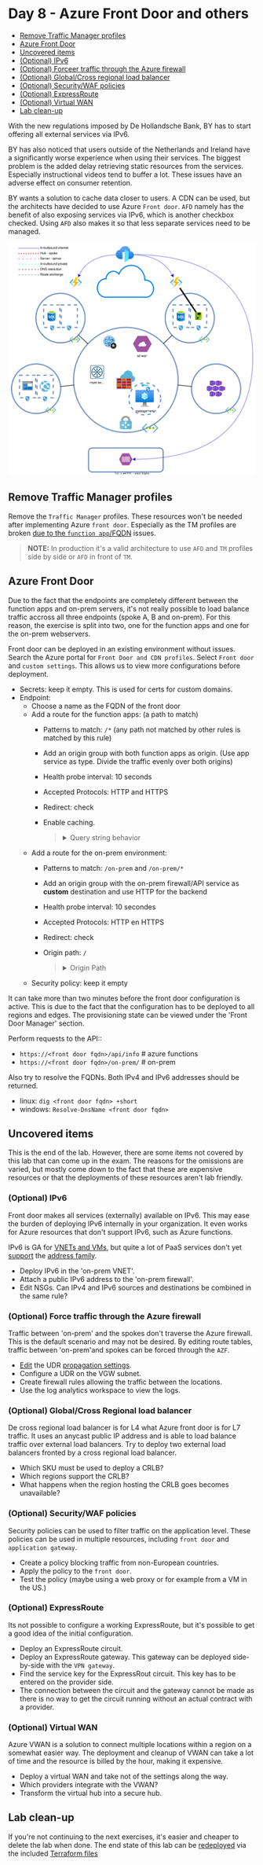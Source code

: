 # Day 8 - Azure Front Door and others

* [Remove Traffic Manager profiles](#remove-traffic-manager-profiles)
* [Azure Front Door](#azure-front-door)
* [Uncovered items](#uncovered-items)
* [(Optional) IPv6](#optional-ipv6)
* [(Optional) Forceer traffic through the Azure firewall](#optional-force-traffic-through-the-azure-firewall)
* [(Optional) Global/Cross regional load balancer](#optional-globalcross-regional-load-balancer)
* [(Optional) Security/WAF policies](#optional-securitywaf-policies)
* [(Optional) ExpressRoute](#optional-expressroute)
* [(Optional) Virtual WAN](#optional-virtual-wan)
* [Lab clean-up](#lab-clean-up)

With the new regulations imposed by De Hollandsche Bank, BY has to start offering all external services via IPv6.

BY has also noticed that users outside of the Netherlands and Ireland have a significantly worse experience when using their services. The biggest problem is the added delay retrieving static resources from the services. Especially instructional videos tend to buffer a lot. These issues have an adverse effect on consumer retention.

BY wants a solution to cache data closer to users. A CDN can be used, but the architects have decided to use Azure `Front door`. `AFD` namely has the benefit of also exposing services via IPv6, which is another checkbox checked. Using `AFD` also makes it so that less separate services need to be managed.

![Azure Front Door topology](./data/front_door.svg)

## Remove Traffic Manager profiles

Remove the `Traffic Manager` profiles. These resources won't be needed after implementing Azure `front door`. Especially as the TM profiles are broken [due to the `function app`/FQDN](../ex7/README_EN.md#optional-traffic-manager-changes) issues.

> **NOTE:** In production it's a valid architecture to use `AFD` and `TM` profiles side by side or `AFD` in front of `TM`.

## Azure Front Door

Due to the fact that the endpoints are completely different between the function apps and on-prem servers, it's not really possible to load balance traffic accross all three endpoints (spoke A, B and on-prem). For this reason, the exercise is split into two, one for the function apps and one for the on-prem webservers.

Front door can be deployed in an existing environment without issues. Search the Azure portal for `Front Door and CDN profiles`. Select `Front door` and `custom settings`. This allows us to view more configurations before deployment.
* Secrets: keep it empty. This is used for certs for custom domains.
* Endpoint:
    * Choose a name as the FQDN of the front door
    * Add a route for the function apps: (a path to match)
        * Patterns to match: `/*` (any path not matched by other rules is matched by this rule)
        * Add an origin group with both function apps as origin. (Use app service as type. Divide the traffic evenly over both origins)
        * Health probe interval: 10 seconds
        * Accepted Protocols: HTTP and HTTPS
        * Redirect: check
        * Enable caching.        

            > <details><summary>Query string behavior</summary>
            >
            > The chosen query string caching behaviour doesn't matter in the lab environment, but in production it's good to know what [each option does](https://learn.microsoft.com/en-us/azure/frontdoor/front-door-caching?pivots=front-door-standard-premium#query-string-behavior).

            </details>
    * Add a route for the on-prem environment:
        * Patterns to match: `/on-prem` and `/on-prem/*`
        * Add an origin group with the on-prem firewall/API service as **custom** destination and use HTTP for the backend
        * Health probe interval: 10 secondes
        * Accepted Protocols: HTTP en HTTPS
        * Redirect: check
        * Origin path: `/`
            > <details><summary>Origin Path</summary>
            >
            > De origin path can be used for URL rewrites. Without the path, the path is passed as is to the backend server. With an origin path, everything in the pattern match is replaced by the origin path. Below is a quote from the [documentatie](https://learn.microsoft.com/en-us/azure/frontdoor/standard-premium/how-to-configure-route#create-a-new-azure-front-door-standardpremium-route):
            >
            >	*This path is used to rewrite the URL that Azure Front Door will use when constructing the request forwarded to the origin. By default, this path isn't provided. As such, Azure Front Door will use the incoming URL path in the request to the origin. You can also specify a wildcard path, which will copy any matching part of the incoming path to the request path to the origin. Origin path is case sensitive.*
            >
            > *Pattern to match: /foo/**  
            > *Origin path: /fwd/*  
            >
            > *Incoming URL path: /foo/a/b/c/*  
            > *URL from Azure Front Door to origin: fwd/a/b/c.**  
   
            </details>
    * Security policy: keep it empty

It can take more than two minutes before the front door configuration is active. This is due to the fact that the configuration has to be deployed to all regions and edges. The provisioning state can be viewed under the 'Front Door Manager' section.

Perform requests to the API::
* `https://<front door fqdn>/api/info`  # azure functions
* `https://<front door fqdn>/on-prem/`  # on-prem

Also try to resolve the FQDNs. Both IPv4 and IPv6 addresses should be returned.
* linux: `dig <front door fqdn> +short`
* windows: `Resolve-DnsName <front door fqdn>`

## Uncovered items

This is the end of the lab. However, there are some items not covered by this lab that can come up in the exam. The reasons for the omissions are varied, but mostly come down to the fact that these are expensive resources or that the deployments of these resources aren't lab friendly.

### (Optional) IPv6

Front door makes all services (externally) available on IPv6. This may ease the burden of deploying IPv6 internally in your organization. It even works for Azure resources that don't support IPv6, such as Azure functions.

IPv6 is GA for [VNETs and VMs](https://learn.microsoft.com/en-us/azure/virtual-network/ip-services/ipv6-overview), but quite a lot of PaaS services don't yet [support](https://learn.microsoft.com/en-us/azure/virtual-network/ip-services/ipv6-overview#limitations) the [address family](https://msandbu.org/ipv6-support-in-microsoft-azure/).

* Deploy IPv6 in the 'on-prem VNET'.
* Attach a public IPv6 address to the 'on-prem firewall'.
* Edit NSGs. Can IPv4 and IPv6 sources and destinations be combined in the same rule? 

### (Optional) Force traffic through the Azure firewall

Traffic between 'on-prem' and the spokes don't traverse the Azure firewall. This is the default scenario and may not be desired. By editing route tables, traffic between 'on-prem'and spokes can be forced through the `AZF`.

* [Edit](https://learn.microsoft.com/en-us/azure/virtual-network/manage-route-table#create-a-route-table) the UDR [propagation settings](https://learn.microsoft.com/en-us/azure/virtual-network/virtual-networks-udr-overview#border-gateway-protocol).
* Configure a UDR on the VGW subnet.
* Create firewall rules allowing the traffic between the locations.
* Use the log analytics workspace to view the logs.

### (Optional) Global/Cross Regional load balancer

De cross regional load balancer is for L4 what Azure front door is for L7 traffic. It uses an anycast public IP address and is able to load balance traffic over external load balancers. Try to deploy two external load balancers fronted by a cross regional load balancer. 

* Which SKU must be used to deploy a CRLB?
* Which regions support the CRLB?
* What happens when the region hosting the CRLB goes becomes unavailable?

### (Optional) Security/WAF policies

Security policies can be used to filter traffic on the application level. These policies can be used in multiple resources, including `front door` and `application gateway`.

* Create a policy blocking traffic from non-European countries.
* Apply the policy to the `front door`.
* Test the policy (maybe using a web proxy or for example from a VM in the US.)

### (Optional) ExpressRoute

Its not possible to configure a working ExpressRoute, but it's possible to get a good idea of the initial configuration.

* Deploy an ExpressRoute circuit.
* Deploy an ExpressRoute gateway. This gateway can be deployed side-by-side with the `VPN gateway`.
* Find the service key for the ExpressRout circuit. This key has to be entered on the provider side.
* The connection between the circuit and the gateway cannot be made as there is no way to get the circuit running without an actual contract with a provider.

### (Optional) Virtual WAN

Azure VWAN is a solution to connect multiple locations within a region on a somewhat easier way. The deployment and cleanup of VWAN can take a lot of time and the resource is billed by the hour, making it expensive.

* Deploy a virtual WAN and take not of the settings along the way.
* Which providers integrate with the VWAN?
* Transform the virtual hub into a secure hub.

## Lab clean-up

If you're not continuing to the next exercises, it's easier and cheaper to delete the lab when done. The end state of this lab can be [redeployed](../README_EN.md#lab-checkpoints) via the included [Terraform files](./tf/)
